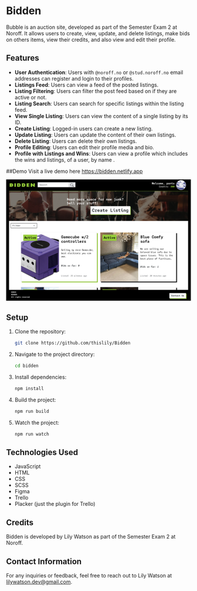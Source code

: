 # Bidden

Bubble is an auction site, developed as part of the Semester Exam 2 at Noroff. It allows users to create, view, update, and delete listings, make bids on others items, view their credits, and also view and edit their profile.

## Features

- **User Authentication**: Users with `@noroff.no` or `@stud.noroff.no` email addresses can register and login to their profiles.
- **Listings Feed**: Users can view a feed of the posted listings.
- **Listing Filtering**: Users can filter the post feed based on if they are active or not.
- **Listing Search**: Users can search for specific listings within the listing feed.
- **View Single Listing**: Users can view the content of a single listing by its ID.
- **Create Listing**: Logged-in users can create a new listing.
- **Update Listing**: Users can update the content of their own listings.
- **Delete Listing**: Users can delete their own listings.
- **Profile Editing**: Users can edit their profile media and bio.
- **Profile with Listings and Wins**: Users can view a profile which includes the wins and listings, of a user, by name .

##Demo
Visit a live demo here https://bidden.netlify.app

![Bidden Screenshot](./images/screenshot.jpg)


## Setup

1. Clone the repository:

   ```bash
   git clone https://github.com/thislily/Bidden
   ```

2. Navigate to the project directory:

   ```bash
   cd bidden
   ```

3. Install dependencies:

   ```bash
   npm install
   ```

5. Build the project:
   ```bash
   npm run build
    ```

4. Watch the project:
   ```bash
   npm run watch
   ```

## Technologies Used

- JavaScript
- HTML
- CSS
- SCSS
- Figma
- Trello
- Placker (just the plugin for Trello)

## Credits

Bidden is developed by Lily Watson as part of the Semester Exam 2 at Noroff.

## Contact Information
For any inquiries or feedback, feel free to reach out to Lily Watson at lilywatson.dev@gmail.com.
